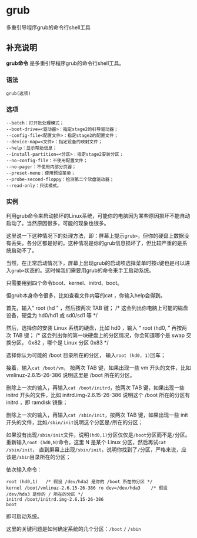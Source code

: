 grub
===

多重引导程序grub的命令行shell工具

## 补充说明

**grub命令** 是多重引导程序grub的命令行shell工具。

###  语法

```
grub(选项)
```

###  选项

```
--batch：打开批处理模式；
--boot-drive=<驱动器>：指定stage2的引导驱动器；
--config-file<配置文件>：指定stage2的配置文件；
--device-map=<文件>：指定设备的映射文件；
--help：显示帮助信息；
--install-partition=<分区>：指定stage2安装分区；
--no-config-file：不使用配置文件；
--no-pager：不使用内部分页器；
--preset-menu：使用预设菜单；
--probe-second-floppy：检测第二个软盘驱动器；
--read-only：只读模式。
```

###  实例

利用grub命令来启动损坏的Linux系统，可能你的电脑因为某些原因损坏不能自动启动了。当然原因很多，可能的现象也很多。

这里说一下这种情况下的处理方法，即：屏幕上提示`grub>`，但你的硬盘上数据没有丢失，各分区都是好的。这种情况是你的grub信息损坏了，但比较严重的是系统启动不了。

当然，在正常启动情况下，屏幕上出现grub的启动项选择菜单时按`c`键也是可以进入`grub>`状态的。这时候我们需要用grub的命令来手工启动系统。

只需要用到四个命令boot、kernel、initrd、boot。

但grub本身命令很多，比如查看文件内容的cat ，你输入help会得到。

首先，输入“ root (hd ” ，然后按两次 TAB 键； /* 这会列出你电脑上可能的磁盘设备，硬盘为 hd0/hd1 或 sd0/sd1 等 */

然后，选择你的安装 Linux 系统的硬盘，比如 hd0 ，输入 “ root (hd0, ” 再按两次 TAB 键； /* 这会列出你的第一块硬盘上的分区情况，你会知道哪个是 swap 交换分区， 0x82 ，哪个是 Linux 分区 0x83 */

选择你认为可能的 /boot 目录所在的分区， 输入`root (hd0, 1)`回车；

接着，输入`cat /boot/vm`， 按两次 TAB 键，如果出现一些 vm 开头的文件，比如 vmlinuz-2.6.15-26-386 说明这里是 /boot 所在的分区。

删除上一次的输入，再输入`cat /boot/initrd`，按两次 TAB 键，如果出现一些 initrd 开头的文件，比如 initrd.img-2.6.15-26-386 说明这个 /boot 所在的分区有 initrd ，即 ramdisk 镜像；

删除上一次的输入，再输入`cat /sbin/init`，按两次 TAB 键，如果出现一些 init 开头的文件，比如`/sbin/init`说明这个分区是`/`所在的分区；

如果没有出现`/sbin/init`文件，说明`(hd0,1)`分区仅仅是`/boot`分区而不是`/`分区。重新输入`root (hd0,N)`命令，这里 N 是某个 Linux 分区，然后再试`cat /sbin/init`， 直到屏幕上出现`/sbin/init`，说明你找到了`/`分区，严格来说，应该是`/sbin`目录所在的分区；

依次输入命令：

```
root (hd0,1)   /* 假设 /dev/hda2 是你的 /boot 所在的分区 */
kernel /boot/vmlinuz-2.6.15-26-386 ro dev=/dev/hda3    /* 假设 /dev/hda3 是你的 / 所在的分区 */
initrd /boot/initrd.img-2.6.15-26-386
boot
```

即可启动系统。

这里的关键问题是如何确定系统的几个分区：`/boot` `/` `/sbin`


